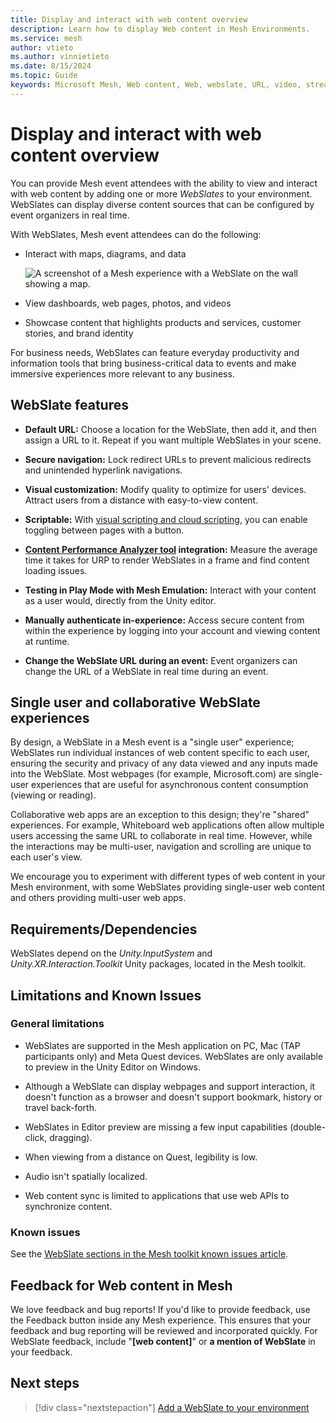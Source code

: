```yaml
---
title: Display and interact with web content overview
description: Learn how to display Web content in Mesh Environments.
ms.service: mesh
author: vtieto
ms.author: vinnietieto
ms.date: 8/15/2024
ms.topic: Guide
keywords: Microsoft Mesh, Web content, Web, webslate, URL, video, streaming video, whiteboard
---
```


# Display and interact with web content overview

You can provide Mesh event attendees with the ability to view and interact with web content by adding one or more *WebSlates* to your environment. WebSlates can display diverse content sources that can be configured by event organizers in real time. 

With WebSlates, Mesh event attendees can do the following:

- Interact with maps, diagrams, and data

   ![A screenshot of a Mesh experience with a WebSlate on the wall showing a map.](../../../media/webview-developer-guide/image003.png)

- View dashboards, web pages, photos, and videos

- Showcase content that highlights products and services, customer stories, and brand identity

For business needs, WebSlates can feature everyday productivity and information tools that bring business-critical data to events and make immersive experiences more relevant to any business.

## WebSlate features

- **Default URL:** Choose a location for the WebSlate, then add it, and then assign a URL to it. Repeat if you want multiple WebSlates in your scene.

- **Secure navigation:** Lock redirect URLs to prevent malicious redirects and unintended hyperlink navigations.

- **Visual customization:** Modify quality to optimize for users' devices. Attract users from a distance with easy-to-view content.

- **Scriptable:** With [visual scripting and cloud scripting](../../script-your-scene-logic/mesh-scripting-overview.md), you can enable toggling between pages with a button.

- **[Content Performance Analyzer tool](../../debug-and-optimize-performance/cpa.md) integration:** Measure the average time it takes for URP to render WebSlates in a frame and find content loading issues.

- **Testing in Play Mode with Mesh Emulation:** Interact with your content as a user would, directly from the Unity editor.

- **Manually authenticate in-experience:** Access secure content from within the experience by logging into your account and viewing content at runtime.

- **Change the WebSlate URL during an event:** Event organizers can change the URL of a WebSlate in real time during an event.

## Single user and collaborative WebSlate experiences

By design, a WebSlate in a Mesh event is a "single user" experience; WebSlates run individual instances of web content specific to each user, ensuring the security and privacy of any data viewed and any inputs made into the WebSlate. Most webpages (for example, Microsoft.com) are single-user experiences that are useful for asynchronous content consumption (viewing or reading). 

Collaborative web apps are an exception to this design; they're "shared" experiences. For example, Whiteboard web applications often allow multiple users accessing the same URL to collaborate in real time. However, while the interactions may be multi-user, navigation and scrolling are unique to each user's view. 

We encourage you to experiment with different types of web content in your Mesh environment, with some WebSlates providing single-user web content and others providing multi-user web apps.  
 
## Requirements/Dependencies

WebSlates depend on the _Unity.InputSystem_ and _Unity.XR.Interaction.Toolkit_ Unity packages, located in the Mesh toolkit.

## Limitations and Known Issues

### General limitations

- WebSlates are supported in the Mesh application on PC, Mac (TAP participants only) and Meta Quest devices. WebSlates are only available to preview in the Unity Editor on Windows.

- Although a WebSlate can display webpages and support interaction, it doesn't function as a browser and doesn't support bookmark, history or travel back-forth.

- WebSlates in Editor preview are missing a few input capabilities (double-click, dragging).

- When viewing from a distance on Quest, legibility is low.

- Audio isn't spatially localized.

- Web content sync is limited to applications that use web APIs to synchronize content.

### Known issues

See the [WebSlate sections in the Mesh toolkit known issues article](../../../../Resources/mesh-toolkit-known-issues.md).

## Feedback for Web content in Mesh

We love feedback and bug reports! If you'd like to provide feedback, use the Feedback button inside any Mesh experience. This ensures that your feedback and bug reporting will be reviewed and incorporated quickly. For WebSlate feedback, include "**[web content]**" or **a mention of WebSlate** in your feedback.

## Next steps

> [!div class="nextstepaction"]
> [Add a WebSlate to your environment](./add-a-webslate.md)
